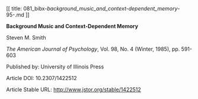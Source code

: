 [[
title: 081_bibx-_background_music_and_context-dependent_memory_-95-.md
]]

**Background Music and Context-Dependent Memory**

  

Steven M. Smith

_The American Journal of Psychology_, Vol. 98, No. 4 \(Winter, 1985\), pp.
591-603

Published by: University of Illinois Press

Article DOI: 10.2307/1422512

Article Stable URL: <http://www.jstor.org/stable/1422512>
